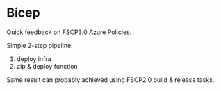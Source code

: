 # Bicep

Quick feedback on FSCP3.0 Azure Policies.

Simple 2-step pipeline:

1. deploy infra
2. zip & deploy function

Same result can probably achieved using FSCP2.0 build & release tasks.